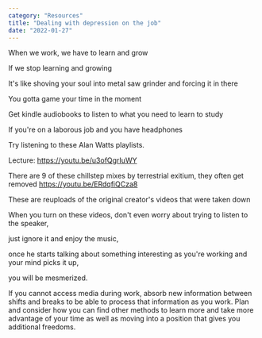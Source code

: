 ```yaml
---
category: "Resources" 
title: "Dealing with depression on the job"
date: "2022-01-27"
---
```


When we work, we have to learn and grow  

If we stop learning and growing  

It's like shoving your soul into metal saw grinder and forcing it in there  

You gotta game your time in the moment  

Get kindle audiobooks to listen to what you need to learn to study  

If you're on a laborous job and you have headphones  

Try listening to these Alan Watts playlists.  

Lecture: https://youtu.be/u3ofQgrIuWY   

There are 9 of these chillstep mixes by terrestrial exitium, they often get removed 
https://youtu.be/ERdqfiQCza8  

These are reuploads of the original creator's videos that were taken down  

When you turn on these videos, don't even worry about trying to listen to the speaker,   

just ignore it and enjoy the music,  

once he starts talking about something interesting as you're working and your mind picks it up,  

you will be mesmerized. 

If you cannot access media during work, absorb new information between shifts and breaks to be able to process that information as you work. Plan and consider how you can find other methods to learn more and take more advantage of your time as well as moving into a position that gives you additional freedoms. 